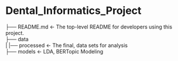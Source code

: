 # Dental_Informatics_Project

├── README.md          <- The top-level README for developers using this project.                                                                           
├── data                                                                                                                                              
|   |── processed      <- The final, data sets for analysis                                                                                                 
├── models             <- LDA, BERTopic Modeling
